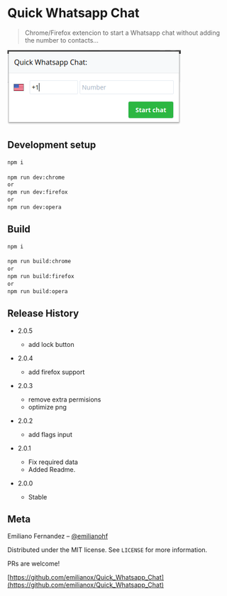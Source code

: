 # Quick Whatsapp Chat
> Chrome/Firefox extencion to start a Whatsapp chat without adding the number to contacts...


![](screenshoot.png)


## Development setup

```sh
npm i

npm run dev:chrome
or
npm run dev:firefox
or
npm run dev:opera
```
## Build
```sh
npm i

npm run build:chrome
or
npm run build:firefox
or
npm run build:opera

```


## Release History
* 2.0.5
    * add lock button

* 2.0.4
    * add firefox support

* 2.0.3
    * remove extra permisions
    * optimize png

* 2.0.2
    * add flags input

* 2.0.1
    * Fix required data
    * Added Readme.

* 2.0.0
    * Stable

## Meta

Emiliano Fernandez – [@emilianohf](https://twitter.com/emilianohf)

Distributed under the MIT license. See ``LICENSE`` for more information.

PRs are welcome!

[https://github.com/emilianox/Quick_Whatsapp_Chat](https://github.com/emilianox/Quick_Whatsapp_Chat)
